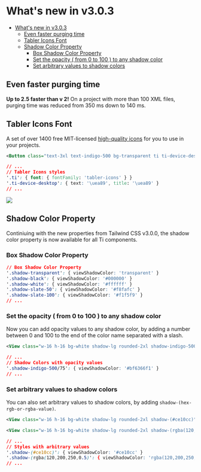# What's new in v3.0.3
- [What's new in v3.0.3](#whats-new-in-v303)
  - [Even faster purging time](#even-faster-purging-time)
  - [Tabler Icons Font](#tabler-icons-font)
  - [Shadow Color Property](#shadow-color-property)
    - [Box Shadow Color Property](#box-shadow-color-property)
    - [Set the opacity ( from 0 to 100 ) to any shadow color](#set-the-opacity--from-0-to-100--to-any-shadow-color)
    - [Set arbitrary values to shadow colors](#set-arbitrary-values-to-shadow-colors)

## Even faster purging time
**Up to 2.5 faster than v 2!** On a project with more than 100 XML files, purging time was reduced from 350 ms down to 140 ms.

## Tabler Icons Font
A set of over 1400 free MIT-licensed [high-quality icons](https://tabler-icons.io) for you to use in your projects.

```xml
<Button class="text-3xl text-indigo-500 bg-transparent ti ti-device-desktop" />
```

```css
// ...
// Tabler Icons styles
'.ti': { font: { fontFamily: 'tabler-icons' } }
'.ti-device-desktop': { text: '\uea89', title: '\uea89' }
// ...
```

[<img src="https://raw.githubusercontent.com/tabler/tabler-icons/master/.github/og.png">](https://github.com/tabler/tabler-icons#preview)

## Shadow Color Property
Continiuing with the new properties from Tailwind CSS v3.0.0, the shadow color property is now available for all Ti components.

### Box Shadow Color Property
```css
// Box Shadow Color Property
'.shadow-transparent': { viewShadowColor: 'transparent' }
'.shadow-black': { viewShadowColor: '#000000' }
'.shadow-white': { viewShadowColor: '#ffffff' }
'.shadow-slate-50': { viewShadowColor: '#f8fafc' }
'.shadow-slate-100': { viewShadowColor: '#f1f5f9' }
// ...
```

### Set the opacity ( from 0 to 100 ) to any shadow color
Now you can add opacity values to any shadow color, by adding a number between 0 and 100 to the end of the color name separated with a slash.

```xml
<View class="w-16 h-16 bg-white shadow-lg rounded-2xl shadow-indigo-500/75" />
```

```css
// ...
// Shadow Colors with opacity values
'.shadow-indigo-500/75': { viewShadowColor: '#bf6366f1' }
// ...
```

### Set arbitrary values to shadow colors
You can also set arbitrary values to shadow colors, by adding `shadow-(hex-rgb-or-rgba-value)`.

```xml
<View class="w-16 h-16 bg-white shadow-lg rounded-2xl shadow-(#ce10cc)" />

<View class="w-16 h-16 bg-white shadow-lg rounded-2xl shadow-(rgba(120,200,250,0.5)" />
```

```css
// ...
// Styles with arbitrary values
'.shadow-(#ce10cc)': { viewShadowColor: '#ce10cc' }
'.shadow-(rgba(120,200,250,0.5)': { viewShadowColor: 'rgba(120,200,250,0.5' }
// ...
```
